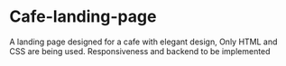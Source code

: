 # Cafe-landing-page
A landing page designed for a cafe with elegant design,
Only HTML and CSS are being used. Responsiveness and backend to be implemented 
